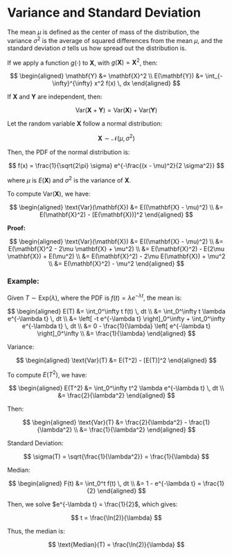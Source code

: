 # **Variance and Standard Deviation**

The mean $\mu$ is defined as the center of mass of the distribution, the variance $\sigma^2$ is the average of squared differences from the mean $\mu$, and the standard deviation $\sigma$ tells us how spread out the distribution is.

If we apply a function $g(\cdot)$ to $\mathbf{X}$, with $g(\mathbf{X}) = \mathbf{X}^2$, then:

$$
\begin{aligned}
\mathbf{Y} &= \mathbf{X}^2 \\
E(\mathbf{Y}) &= \int_{-\infty}^{\infty} x^2 f(x) \, dx
\end{aligned}
$$

If $\mathbf{X}$ and $\mathbf{Y}$ are independent, then:

$$
\text{Var}(\mathbf{X} + \mathbf{Y}) = \text{Var}(\mathbf{X}) + \text{Var}(\mathbf{Y})
$$

Let the random variable $\mathbf{X}$ follow a normal distribution:

$$
\mathbf{X} \sim \mathcal{N}(\mu, \sigma^2)
$$

Then, the PDF of the normal distribution is:

$$
f(x) = \frac{1}{\sqrt{2\pi} \sigma} e^{-\frac{(x - \mu)^2}{2 \sigma^2}}
$$

where $\mu$ is $E(\mathbf{X})$ and $\sigma^2$ is the variance of $\mathbf{X}$.

To compute $\text{Var}(\mathbf{X})$, we have:

$$
\begin{aligned}
\text{Var}(\mathbf{X}) &= E((\mathbf{X} - \mu)^2) \\
&= E(\mathbf{X}^2) - [E(\mathbf{X})]^2
\end{aligned}
$$

**Proof:**

$$
\begin{aligned}
\text{Var}(\mathbf{X}) &= E((\mathbf{X} - \mu)^2) \\
&= E(\mathbf{X}^2 - 2\mu \mathbf{X} + \mu^2) \\
&= E(\mathbf{X}^2) - E(2\mu \mathbf{X}) + E(\mu^2) \\
&= E(\mathbf{X}^2) - 2\mu E(\mathbf{X}) + \mu^2 \\
&= E(\mathbf{X}^2) - \mu^2
\end{aligned}
$$

### Example:

Given $T \sim \text{Exp}(\lambda)$, where the PDF is $f(t) = \lambda e^{-\lambda t}$, the mean is:

$$
\begin{aligned}
E(T) &= \int_0^\infty t f(t) \, dt \\
&= \int_0^\infty t \lambda e^{-\lambda t} \, dt \\
&= \left[ -t e^{-\lambda t} \right]_0^\infty + \int_0^\infty e^{-\lambda t} \, dt \\
&= 0 - \frac{1}{\lambda} \left[ e^{-\lambda t} \right]_0^\infty \\
&= \frac{1}{\lambda}
\end{aligned}
$$

Variance:

$$
\begin{aligned}
\text{Var}(T) &= E(T^2) - [E(T)]^2
\end{aligned}
$$

To compute $E(T^2)$, we have:

$$
\begin{aligned}
E(T^2) &= \int_0^\infty t^2 \lambda e^{-\lambda t} \, dt \\
&= \frac{2}{\lambda^2}
\end{aligned}
$$

Then:

$$
\begin{aligned}
\text{Var}(T) &= \frac{2}{\lambda^2} - \frac{1}{\lambda^2} \\
&= \frac{1}{\lambda^2}
\end{aligned}
$$

Standard Deviation:

$$
\sigma(T) = \sqrt{\frac{1}{\lambda^2}} = \frac{1}{\lambda}
$$

Median:

$$
\begin{aligned}
F(t) &= \int_0^t f(t) \, dt \\
&= 1 - e^{-\lambda t} = \frac{1}{2}
\end{aligned}
$$

Then, we solve $e^{-\lambda t} = \frac{1}{2}$, which gives:

$$
t = \frac{\ln(2)}{\lambda}
$$

Thus, the median is:

$$
\text{Median}(T) = \frac{\ln(2)}{\lambda}
$$
